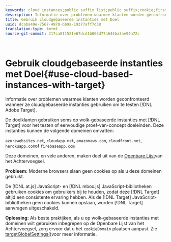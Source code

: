 ```yaml
---
keywords: cloud instances;public suffix list;public suffix;cookie;first-party cookie;1st-party cookie;azurewebsites.net;cloudapp.net;amazonaws.com;cloudfront.net;herokuapp.com;firebaseapp.com;targetGlobalSettings;cookieDomain
description: Informatie over problemen waarmee klanten worden geconfronteerd wanneer ze op cloud gebaseerde instanties gebruiken om Adobe Target te testen.
title: Gebruik cloudgebaseerde instanties met Doel
uuid: dcaba49e-7567-4970-bb9a-19377aff7d38
translation-type: tm+mt
source-git-commit: 217ca811521e67dcd1b063d77a644ba3ae94a72c

---
```



# Gebruik cloudgebaseerde instanties met Doel{#use-cloud-based-instances-with-target}

Informatie over problemen waarmee klanten worden geconfronteerd wanneer ze cloudgebaseerde instanties gebruiken om te testen [!DNL Adobe Target].

De doelklanten gebruiken soms op wolk-gebaseerde instanties met [!DNL Target] voor het testen of eenvoudige proef-van-concept doeleinden. Deze instanties kunnen de volgende domeinen omvatten:

`azurewebsites.net`, `cloudapp.net`, `amazonaws.com`, `cloudfront.net`, `herokuapp.com`of `firebaseapp.com`

Deze domeinen, en vele anderen, maken deel uit van de [Openbare Lijst](https://publicsuffix.org/list/public_suffix_list.dat)van het Achtervoegsel.

**Probleem:** Moderne browsers slaan geen cookies op als u deze domeinen gebruikt.

De [!DNL at.js] JavaScript- en [!DNL mbox.js] JavaScript-bibliotheken gebruiken cookies om gebruikers bij te houden, zodat deze [!DNL Target] altijd een consistente ervaring hebben. Als de [!DNL Target] JavaScript-bibliotheken geen cookies kunnen opslaan, worden [!DNL Target] aanvragen uitgeschakeld.

**Oplossing:** Als beste praktijken, als u op wolk-gebaseerde instanties met domeinen wilt gebruiken inbegrepen op de Openbare Lijst van het Achtervoegsel, zorg ervoor dat u het `cookieDomain` plaatsen aanpast. Zie [targetGlobalSettings()](/help/c-implementing-target/c-implementing-target-for-client-side-web/targetgobalsettings.md)voor meer informatie.
